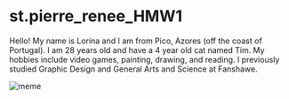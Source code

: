 # st.pierre_renee_HMW1
Hello! My name is Lorina and I am from Pico, Azores (off the coast of Portugal). I am 28 years old and have a 4 year old cat named Tim. My hobbies include video games, painting, drawing, and reading. I previously studied Graphic Design and General Arts and Science at Fanshawe. 

![meme](https://user-images.githubusercontent.com/122495303/214689731-67e5b02c-b6a1-4fc7-a991-3b52d2ee9df8.jpg)
